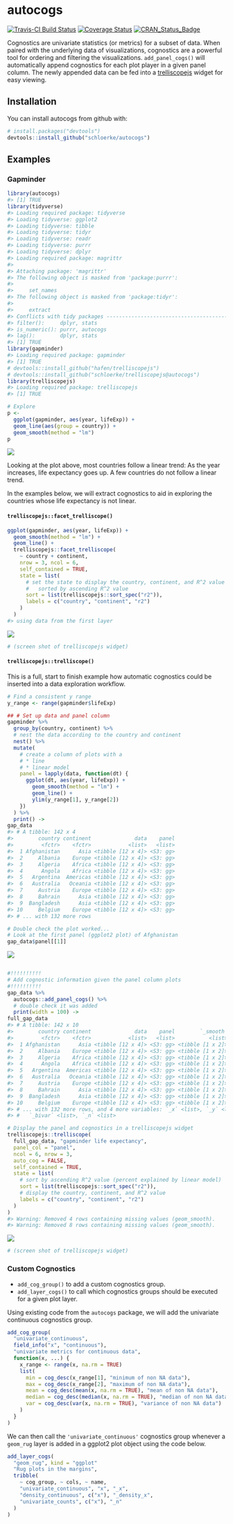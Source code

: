 
<!-- rmarkdown::render("README.Rmd") -->
<!-- README.md is generated from README.Rmd. Please edit that file -->
autocogs
========

[![Travis-CI Build Status](https://travis-ci.org/schloerke/autocogs.svg?branch=master)](https://travis-ci.org/schloerke/autocogs) [![Coverage Status](https://img.shields.io/codecov/c/github/schloerke/autocogs/master.svg)](https://codecov.io/github/schloerke/autocogs?branch=master) [![CRAN\_Status\_Badge](http://www.r-pkg.org/badges/version/autocogs)](https://cran.r-project.org/package=autocogs)

Cognostics are univariate statistics (or metrics) for a subset of data. When paired with the underlying data of visualizations, cognostics are a powerful tool for ordering and filtering the visualizations. `add_panel_cogs()` will automatically append cognostics for each plot player in a given panel column. The newly appended data can be fed into a [trelliscopejs](http://github.com/hafen/trelliscopejs) widget for easy viewing.

Installation
------------

You can install autocogs from github with:

``` r
# install.packages("devtools")
devtools::install_github("schloerke/autocogs")
```

Examples
--------

### Gapminder

``` r
library(autocogs)
#> [1] TRUE
library(tidyverse)
#> Loading required package: tidyverse
#> Loading tidyverse: ggplot2
#> Loading tidyverse: tibble
#> Loading tidyverse: tidyr
#> Loading tidyverse: readr
#> Loading tidyverse: purrr
#> Loading tidyverse: dplyr
#> Loading required package: magrittr
#>
#> Attaching package: 'magrittr'
#> The following object is masked from 'package:purrr':
#>
#>     set_names
#> The following object is masked from 'package:tidyr':
#>
#>     extract
#> Conflicts with tidy packages ----------------------------------------------
#> filter():     dplyr, stats
#> is_numeric(): purrr, autocogs
#> lag():        dplyr, stats
#> [1] TRUE
library(gapminder)
#> Loading required package: gapminder
#> [1] TRUE
# devtools::install_github("hafen/trelliscopejs")
# devtools::install_github("schloerke/trelliscopejs@autocogs")
library(trelliscopejs)
#> Loading required package: trelliscopejs
#> [1] TRUE

# Explore
p <-
  ggplot(gapminder, aes(year, lifeExp)) +
  geom_line(aes(group = country)) +
  geom_smooth(method = "lm")
p
```

![](man/figures/explore-1.png)

Looking at the plot above, most countries follow a linear trend: As the year increases, life expectancy goes up. A few countries do not follow a linear trend.

In the examples below, we will extract cognostics to aid in exploring the countries whose life expectancy is not linear.

#### `trelliscopejs::facet_trelliscope()`

``` r
ggplot(gapminder, aes(year, lifeExp)) +
  geom_smooth(method = "lm") +
  geom_line() +
  trelliscopejs::facet_trelliscope(
    ~ country + continent,
    nrow = 3, ncol = 6,
    self_contained = TRUE,
    state = list(
      # set the state to display the country, continent, and R^2 value
      #   sorted by ascending R^2 value
      sort = list(trelliscopejs::sort_spec("r2")),
      labels = c("country", "continent", "r2")
    )
  )
#> using data from the first layer
```

![](man/figures/facet_trelliscope-1.png)

``` r
# (screen shot of trelliscopejs widget)
```

#### `trelliscopejs::trelliscope()`

This is a full, start to finish example how automatic cognostics could be inserted into a data exploration workflow.

``` r
# Find a consistent y range
y_range <- range(gapminder$lifeExp)

## # Set up data and panel column
gapminder %>%
  group_by(country, continent) %>%
  # nest the data according to the country and continent
  nest() %>%
  mutate(
    # create a column of plots with a
    # * line
    # * linear model
    panel = lapply(data, function(dt) {
      ggplot(dt, aes(year, lifeExp)) +
        geom_smooth(method = "lm") +
        geom_line() +
        ylim(y_range[1], y_range[2])
    })
  ) %>%
  print() ->
gap_data
#> # A tibble: 142 x 4
#>        country continent              data    panel
#>         <fctr>    <fctr>            <list>   <list>
#>  1 Afghanistan      Asia <tibble [12 x 4]> <S3: gg>
#>  2     Albania    Europe <tibble [12 x 4]> <S3: gg>
#>  3     Algeria    Africa <tibble [12 x 4]> <S3: gg>
#>  4      Angola    Africa <tibble [12 x 4]> <S3: gg>
#>  5   Argentina  Americas <tibble [12 x 4]> <S3: gg>
#>  6   Australia   Oceania <tibble [12 x 4]> <S3: gg>
#>  7     Austria    Europe <tibble [12 x 4]> <S3: gg>
#>  8     Bahrain      Asia <tibble [12 x 4]> <S3: gg>
#>  9  Bangladesh      Asia <tibble [12 x 4]> <S3: gg>
#> 10     Belgium    Europe <tibble [12 x 4]> <S3: gg>
#> # ... with 132 more rows

# Double check the plot worked...
# Look at the first panel (ggplot2 plot) of Afghanistan
gap_data$panel[[1]]
```

![](man/figures/gapminder-1.png)

``` r

#!!!!!!!!!!
# Add cognostic information given the panel column plots
#!!!!!!!!!!
gap_data %>%
  autocogs::add_panel_cogs() %>%
  # double check it was added
  print(width = 100) ->
full_gap_data
#> # A tibble: 142 x 10
#>        country continent              data    panel        `_smooth`             `_lm`
#>         <fctr>    <fctr>            <list>   <list>           <list>            <list>
#>  1 Afghanistan      Asia <tibble [12 x 4]> <S3: gg> <tibble [1 x 2]> <tibble [1 x 19]>
#>  2     Albania    Europe <tibble [12 x 4]> <S3: gg> <tibble [1 x 2]> <tibble [1 x 19]>
#>  3     Algeria    Africa <tibble [12 x 4]> <S3: gg> <tibble [1 x 2]> <tibble [1 x 19]>
#>  4      Angola    Africa <tibble [12 x 4]> <S3: gg> <tibble [1 x 2]> <tibble [1 x 19]>
#>  5   Argentina  Americas <tibble [12 x 4]> <S3: gg> <tibble [1 x 2]> <tibble [1 x 19]>
#>  6   Australia   Oceania <tibble [12 x 4]> <S3: gg> <tibble [1 x 2]> <tibble [1 x 19]>
#>  7     Austria    Europe <tibble [12 x 4]> <S3: gg> <tibble [1 x 2]> <tibble [1 x 19]>
#>  8     Bahrain      Asia <tibble [12 x 4]> <S3: gg> <tibble [1 x 2]> <tibble [1 x 19]>
#>  9  Bangladesh      Asia <tibble [12 x 4]> <S3: gg> <tibble [1 x 2]> <tibble [1 x 19]>
#> 10     Belgium    Europe <tibble [12 x 4]> <S3: gg> <tibble [1 x 2]> <tibble [1 x 19]>
#> # ... with 132 more rows, and 4 more variables: `_x` <list>, `_y` <list>,
#> #   `_bivar` <list>, `_n` <list>

# Display the panel and cognostics in a trelliscopejs widget
trelliscopejs::trelliscope(
  full_gap_data, "gapminder life expectancy",
  panel_col = "panel",
  ncol = 6, nrow = 3,
  auto_cog = FALSE,
  self_contained = TRUE,
  state = list(
    # sort by ascending R^2 value (percent explained by linear model)
    sort = list(trelliscopejs::sort_spec("r2")),
    # display the country, continent, and R^2 value
    labels = c("country", "continent", "r2")
  )
)
#> Warning: Removed 4 rows containing missing values (geom_smooth).
#> Warning: Removed 8 rows containing missing values (geom_smooth).
```

![](man/figures/gapminder-2.png)

``` r
# (screen shot of trelliscopejs widget)
```

### Custom Cognostics

-   `add_cog_group()` to add a custom cognostics group.
-   `add_layer_cogs()` to call which cognostics groups should be executed for a given plot layer.

Using existing code from the `autocogs` package, we will add the univariate continuous cognostics group.

``` r
add_cog_group(
  "univariate_continuous",
  field_info("x", "continuous"),
  "univariate metrics for continuous data",
  function(x, ...) {
    x_range <- range(x, na.rm = TRUE)
    list(
      min = cog_desc(x_range[1], "minimum of non NA data"),
      max = cog_desc(x_range[2], "maximum of non NA data"),
      mean = cog_desc(mean(x, na.rm = TRUE), "mean of non NA data"),
      median = cog_desc(median(x, na.rm = TRUE), "median of non NA data"),
      var = cog_desc(var(x, na.rm = TRUE), "variance of non NA data")
    )
  }
)
```

We can then call the `'univariate_continuous'` cognostics group whenever a `geom_rug` layer is added in a ggplot2 plot object using the code below.

``` r
add_layer_cogs(
  "geom_rug", kind = "ggplot"
  "Rug plots in the margins",
  tribble(
    ~ cog_group, ~ cols, ~ name,
    "univariate_continuous", "x", "_x",
    "density_continuous", c("x"), "_density_x",
    "univariate_counts", c("x"), "_n"
  )
)
```

<!-- ## Connecting other plot objects

There are  -->
